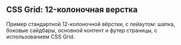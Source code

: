 ## CSS Grid: 12-колоночная верстка

Пример стандартной 12-колоночной вёрстки, с лейаутом: шапка, боковые сайдбары, основной контент и футер страницы, с использованием CSS Grid.